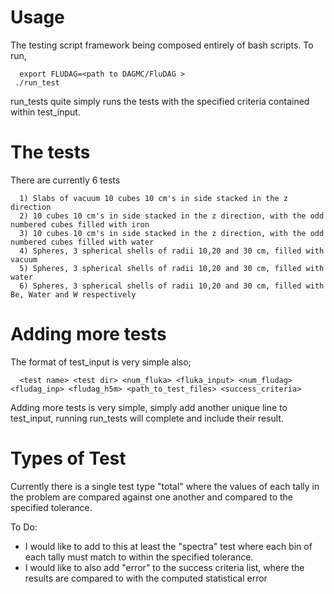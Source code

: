 Usage
==========
The testing script framework being composed entirely of bash scripts. To run,

      export FLUDAG=<path to DAGMC/FluDAG >
     ./run_test

run_tests quite simply runs the tests with the specified criteria contained within test_input. 

The tests
==========
There are currently 6 tests

      1) Slabs of vacuum 10 cubes 10 cm's in side stacked in the z direction
      2) 10 cubes 10 cm's in side stacked in the z direction, with the odd numbered cubes filled with iron
      3) 10 cubes 10 cm's in side stacked in the z direction, with the odd numbered cubes filled with water
      4) Spheres, 3 spherical shells of radii 10,20 and 30 cm, filled with vacuum
      5) Spheres, 3 spherical shells of radii 10,20 and 30 cm, filled with water
      6) Spheres, 3 spherical shells of radii 10,20 and 30 cm, filled with Be, Water and W respectively


Adding more tests
==========
The format of test_input is very simple also;
 
      <test name> <test dir> <num_fluka> <fluka_input> <num_fludag> <fludag_inp> <fludag_h5m> <path_to_test_files> <success_criteria>

Adding more tests is very simple, simply add another unique line to test_input, running run_tests will complete and include their result.

Types of Test
==========
Currently there is a single test type "total" where the values of each tally in the problem are compared against one another and compared to
the specified tolerance. 

To Do:
* I would like to add to this at least the "spectra" test where each bin of each tally must match to within the specified tolerance.
* I would like to also add "error" to the success criteria list, where the results are compared to with the computed statistical error